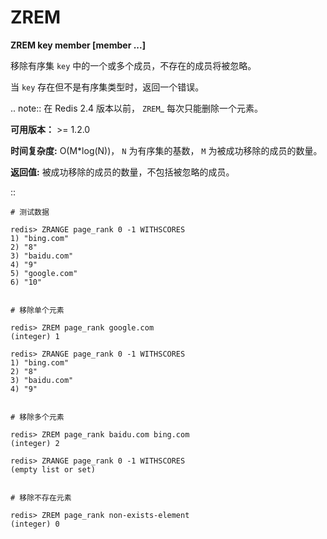 # ZREM


**ZREM key member [member ...]**

移除有序集 ``key`` 中的一个或多个成员，不存在的成员将被忽略。

当 ``key`` 存在但不是有序集类型时，返回一个错误。

.. note:: 在 Redis 2.4 版本以前， `ZREM`_ 每次只能删除一个元素。

**可用版本：**
    >= 1.2.0

**时间复杂度:**
    O(M*log(N))， ``N`` 为有序集的基数， ``M`` 为被成功移除的成员的数量。

**返回值:**
    被成功移除的成员的数量，不包括被忽略的成员。


::

    # 测试数据

    redis> ZRANGE page_rank 0 -1 WITHSCORES
    1) "bing.com"
    2) "8"
    3) "baidu.com"
    4) "9"
    5) "google.com"
    6) "10"


    # 移除单个元素

    redis> ZREM page_rank google.com
    (integer) 1

    redis> ZRANGE page_rank 0 -1 WITHSCORES
    1) "bing.com"
    2) "8"
    3) "baidu.com"
    4) "9"


    # 移除多个元素

    redis> ZREM page_rank baidu.com bing.com
    (integer) 2

    redis> ZRANGE page_rank 0 -1 WITHSCORES
    (empty list or set)


    # 移除不存在元素

    redis> ZREM page_rank non-exists-element
    (integer) 0

